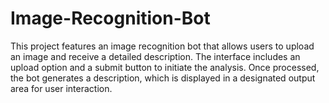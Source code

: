 # Image-Recognition-Bot
This project features an image recognition bot that allows users to upload an image and receive a detailed description. The interface includes an upload option and a submit button to initiate the analysis. Once processed, the bot generates a description, which is displayed in a designated output area for user interaction.
